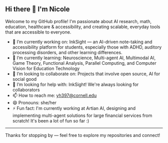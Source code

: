 ## Hi there 👋 I'm Nicole

<!--
**nicolehao34/nicolehao34** is a ✨ _special_ ✨ repository because its `README.md` (this file) appears on your GitHub profile.

Here are some ideas to get you started:

- 🔭 I’m currently working on ...
- 🌱 I’m currently learning ...
- 👯 I’m looking to collaborate on ...
- 🤔 I’m looking for help with ...
- 💬 Ask me about ...
- 📫 How to reach me: ...
- 😄 Pronouns: ...
- ⚡ Fun fact: ...
-->

Welcome to my GitHub profile! I'm passionate about AI research, math, education, healthcare & accessibility, and creating scalable, everyday tools that are accessible to everyone.

<!-- A little about me -->
- 🔭 I’m currently working on: InkSight — an AI-driven note-taking and accessibility platform for students, especially those with ADHD, auditory processing disorders, and other learning differences.
- 🌱 I’m currently learning: Neuroscience, Multi-agent AI, Multimodal AI, Game Theory, Functional Analysis, Parallel Computing, and Computer Vision for Education Technology
- 👯 I’m looking to collaborate on: Projects that involve open source, AI for social good
- 🤔 I’m looking for help with: InkSight! We're always looking for collaborators
- 📫 How to reach me: yh397@cornell.edu
- 😄 Pronouns: she/her
- ⚡ Fun fact: I'm currently working at Artian AI, designing and implementing multi-agent solutions for large financial services from scratch! It's been a lot of fun so far :) 

---

Thanks for stopping by — feel free to explore my repositories and connect!
